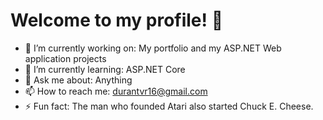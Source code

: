# Welcome to my profile! 👋

- 🔭 I’m currently working on: My portfolio and my ASP.NET Web application projects
- 🌱 I’m currently learning: ASP.NET Core
- 💬 Ask me about: Anything
- 📫 How to reach me: durantvr16@gmail.com
- ⚡ Fun fact: The man who founded Atari also started Chuck E. Cheese.
